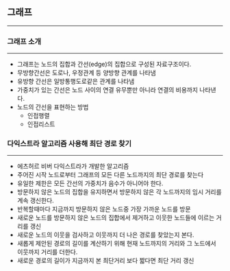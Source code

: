## 그래프
<hr/>

### 그래프 소개
<hr/>

* 그래프는 노드의 집합과 간선(edge)의 집합으로 구성된 자료구조이다.
* 무방향간선은 도로나, 우정관계 등 양방향 관계를 나타냄
* 유방향 간선은 일방통행도로같은 관계를 나타냄
* 가중치가 있는 간선은 노드 사이의 연결 유무뿐만 아니라 연결의 비용까지 나타낸다.
* 노드의 간선을 표현하는 방법
  * 인접행렬
  * 인접리스트

### 다익스트라 알고리즘 사용해 최단 경로 찾기
<hr/>

* 에츠허르 비버 다익스트라가 개발한 알고리즘
* 주어진 시작 노드로부터 그래프의 모든 다른 노드까지의 최단 경로를 찾는다
* 유일한 제한은 모든 간선의 가중치가 음수가 아니어야 한다.
* 방문하지 않은 노드의 집합을 유지하면서 방문하지 않은 각 노드까지의 임시 거리를 계속 갱신한다.
* 반복할때마다 지금까지 방문하지 않은 노드중 가장 가까운 노드를 방문
* 새로운 노드를 방문하지 않은 노드의 집합에서 제거하고 이웃한 노드들에 이르는 거리를 갱신
* 새로운 노드의 이웃을 검사하고 이웃까지 더 나은 경로를 찾았는지 본다.
* 새롭게 제안된 경로의 길이를 계산하기 위해 현재 노드까지의 거리와 그 노드에서 이웃까지 거리를 더한다.
* 새로운 경로의 길이가 지금까지 본 최단거리 보다 짧다면 최단 거리 갱신
